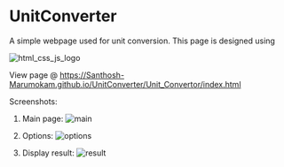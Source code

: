 # UnitConverter
A simple webpage used for unit conversion.
This page is designed using 

![html_css_js_logo](https://user-images.githubusercontent.com/65334227/184534563-27f303c1-9b17-4021-aba0-dec0ec8c90c6.png)

View page @ https://Santhosh-Marumokam.github.io/UnitConverter/Unit_Convertor/index.html

Screenshots:

1. Main page:
![main](https://user-images.githubusercontent.com/65334227/184534485-62e39dc8-e3d8-4cfe-8c44-530c4c102760.png)

2. Options:
![options](https://user-images.githubusercontent.com/65334227/184534491-980471c0-54be-408f-847a-80fd56c4afa4.png)

3. Display result:
![result](https://user-images.githubusercontent.com/65334227/184534507-19eee60c-a735-44e4-9254-a3c97b321524.png)

